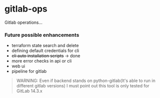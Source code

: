 # gitlab-ops

Gitlab operations...

### Future possible enhancements
- terraform state search and delete
- defining default credentials for cli
- ~~cli auto installation scripts~~ -> done
- more error checks in api or cli
- web ui
- pipeline for gitlab

>WARNING: Even if backend stands on python-gitlab(It's able to run in different gitlab versions) I must point out this tool is only tested for GitLab 14.3.x